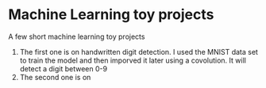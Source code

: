 # Machine Learning toy projects
A few short machine learning toy projects
1. The first one is on handwritten digit detection. I used the MNIST data set to train the model and then imporved it later using a covolution. It will detect a digit between 0-9
2. The second one is on 

